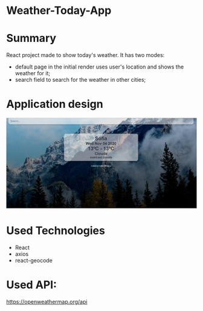 # Weather-Today-App

# Summary
React project made to show today's weather. It has two modes: 
  - default page in the initial render uses user's location and shows the weather for it;
  - search field to search for the weather in other cities;

# Application design

![Screenshot](Capture.JPG)

# Used Technologies
  - React
  - axios
  - react-geocode
  
# Used API: 
https://openweathermap.org/api
